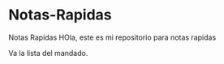 # Notas-Rapidas
Notas Rapidas
HOla, este es mi repositorio para notas rapidas

Va la lista del mandado.
